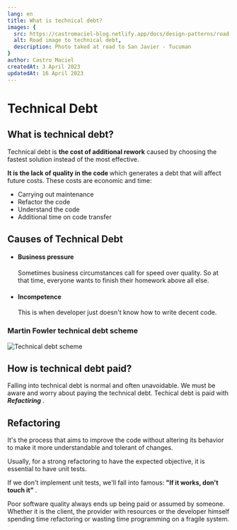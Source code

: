 ```yaml
---
lang: en
title: What is technical debt?
images: {
  src: https://castromaciel-blog.netlify.app/docs/design-patterns/road.jpeg,
  alt: Road image to technical debt,
  description: Photo taked at road to San Javier - Tucuman
}
author: Castro Maciel
createdAt: 3 April 2023
updatedAt: 16 April 2023
---
```


<h1> Technical Debt </h1>

<h2> What is technical debt? </h2>

<p> Technical debt is <strong>the cost of additional rework</strong> caused by choosing the fastest solution instead of the most effective. </p>

<p> <strong> It is the lack of quality in the code </strong> which generates a debt that will affect future costs. These costs are economic and time: <p>

<ul>
  <li> Carrying out maintenance </li>
  <li> Refactor the code </li>
  <li> Understand the code </li>
  <li> Additional time on code transfer </li>
</ul>

<h2> Causes of Technical Debt </h2>

<ul>
  <li>
    <h4> Business pressure </h4>
    <p> Sometimes business circumstances call for speed over quality. So at that time, everyone wants to finish their homework above all else. </p>
  </li>
  <li>
    <h4> Incompetence </h4>
    <p> This is when developer just doesn't know how to write decent code. </p>
  </li>
</ul>

<h3> Martin Fowler technical debt scheme </h3>

<img src="https://castromaciel-blog.netlify.app/docs/design-patterns/technicaldebt-scheme.jpeg" alt="Technical debt scheme"/>

<h2> How is technical debt paid? </h2>

<p> Falling into technical debt is normal and often unavoidable. We must be aware and worry about paying the technical debt. Techical debt is paid with <strong><i> Refactiring </i></strong>. </p>

<h2> Refactoring </h2>

<p> It's the process that aims to improve the code without altering its behavior to make it more understandable and tolerant of changes. </p>

<p> Usually, for a strong refactoring to have the expected objective, it is essential to have unit tests. </p>

<p> If we don't implement unit tests, we'll fall into famous: <strong> "If it works, don't touch it" </strong>. </p>

<p> Poor software quality always ends up being paid or assumed by someone. Whether it is the client, the provider with resources or the developer himself spending time refactoring or wasting time programming on a fragile system. </p>
